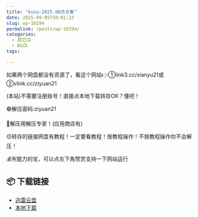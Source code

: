 ```yaml
---
title: "kuzu-2025.08月合集"
date: 2025-09-05T18:01:23
slug: wp-10294
permalink: /posts/wp-10294/
categories:
  - 其它📺
  - BG📺
tags:

---
```


如果两个网盘都没有资源了，看这个网站👉①link3.cc/xianyu21或②vlink.cc/ziyuan21

(本站)不需要注册账号！直接点本地下载转存OK？懂吧！

🟢解压密码:ziyuan21

🔵解压用解压专家！(应用商店有)

🟡转存的链接网盘有教程！一定要看教程！按教程操作！不按教程操作你不会解压！

💰🈶能力的宝，可以点左下角赞赏支持一下网站运行

## 📦 下载链接
- [迅雷云盘](https://blziyuan21.com/pay-download/10294?key=4150fb72a9&down_id=0)
- [本地下载](https://blziyuan21.com/pay-download/10294?key=4150fb72a9&down_id=1)

